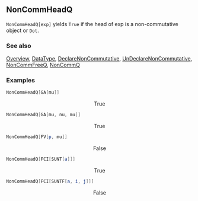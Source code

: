 ## NonCommHeadQ

`NonCommHeadQ[exp]` yields `True` if the head of exp is a non-commutative object or `Dot`.

### See also

[Overview](Extra/FeynCalc.md), [DataType](DataType.md), [DeclareNonCommutative](DeclareNonCommutative.md), [UnDeclareNonCommutative](UnDeclareNonCommutative.md), [NonCommFreeQ](NonCommFreeQ.md), [NonCommQ](NonCommQ.md)

### Examples

```mathematica
NonCommHeadQ[GA[mu]]
```

$$\text{True}$$

```mathematica
NonCommHeadQ[GA[mu, nu, mu]]
```

$$\text{True}$$

```mathematica
NonCommHeadQ[FV[p, mu]]
```

$$\text{False}$$

```mathematica
NonCommHeadQ[FCI[SUNT[a]]]
```

$$\text{True}$$

```mathematica
NonCommHeadQ[FCI[SUNTF[a, i, j]]]
```

$$\text{False}$$